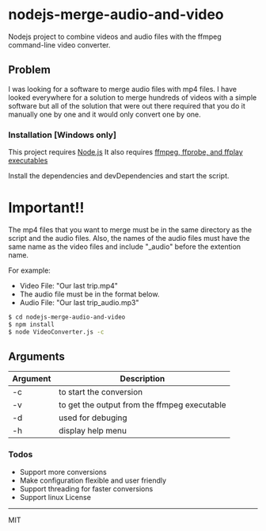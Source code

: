 # nodejs-merge-audio-and-video
Nodejs project to combine videos and audio files with the ffmpeg command-line video converter.

## Problem
I was looking for a software to merge audio files with mp4 files.
I have looked everywhere for a solution to merge hundreds of videos with a simple software but all of the solution that were out there required that you do it manually one by one and it would only convert one by one.


### Installation [Windows only]

This project requires [Node.js](https://nodejs.org/)
It also requires [ffmpeg, ffprobe, and ffplay executables](https://mega.nz/folder/iz4SETgB#rpC0O9-RS-zj-sYc1qtmCQ)

Install the dependencies and devDependencies and start the script.

# Important!!
The mp4 files that you want to merge must be in the same directory as the script and the audio files.
Also, the names of the audio files must have the same name as the video files and include "_audio" before the extention name. 

For example:
- Video File: "Our last trip.mp4"
- The audio file must be in the format below.
- Audio File: "Our last trip_audio.mp3"

```sh
$ cd nodejs-merge-audio-and-video
$ npm install
$ node VideoConverter.js -c
```

## Arguments
| Argument | Description |
| ------ | ------ |
| -c | to start the conversion |
| -v | to get the output from the ffmpeg executable |
| -d | used for debuging |
| -h | display help menu |

### Todos

 - Support more conversions
 - Make configuration flexible and user friendly
 - Support threading for faster conversions
 - Support linux
License
----

MIT
